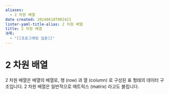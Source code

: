 ```yaml
---
aliases:
  - 2 차원 배열
date created: 20240618T002421
linter-yaml-title-alias: 2 차원 배열
title: 2 차원 배열
과목:
  - "[[프로그래밍 입문]]"
---
```


# 2 차원 배열

2 차원 배열은 배열의 배열로, 행 (row) 과 열 (column) 로 구성된 표 형태의 데이터 구조입니다. 2 차원 배열은 일반적으로 매트릭스 (matrix) 라고도 불립니다.

